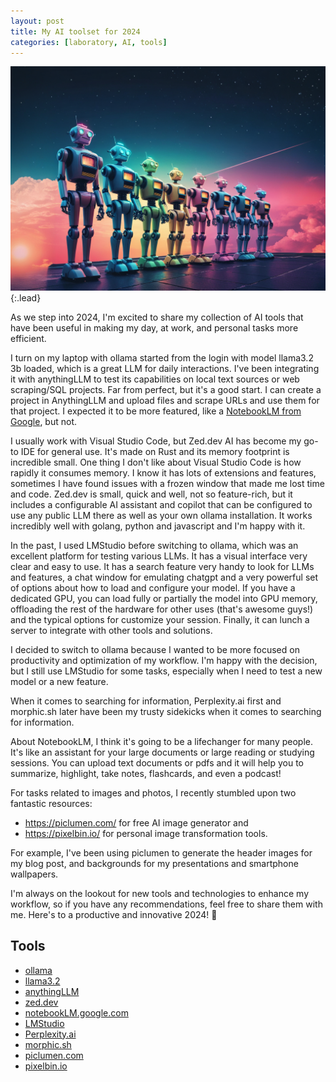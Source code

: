 ```yaml
---
layout: post
title: My AI toolset for 2024
categories: [laboratory, AI, tools]
---
```


![Sunrise of Robots](/assets/img/robots.png){:.lead}

As we step into 2024, I'm excited to share my collection of AI tools that have been useful
 in making my day, at work, and personal tasks more efficient.

I turn on my laptop with ollama started from the login with model llama3.2 3b loaded, which is a great LLM
 for daily interactions. I've been integrating it with anythingLLM to test its
 capabilities on local text sources or web scraping/SQL projects.  Far from perfect, but it's a good start.
 I can create a project in AnythingLLM and upload files and scrape URLs and use them for that project. I expected it to be more featured, like a [NotebookLM from Google](https://notebooklm.google.com/), but not.

I usually work with Visual Studio Code, but Zed.dev AI has become my go-to IDE for general use. It's made on Rust and its memory footprint is incredible small.
One thing I don't like about Visual Studio Code is how rapidly it consumes memory. I know it has lots of extensions and features, sometimes I have found issues with a frozen window that made me lost time and code.
Zed.dev is small, quick and well, not so feature-rich, but it includes a configurable AI assistant and copilot that can be configured to use any public LLM there as well as your own ollama installation. It works
incredibly well with golang, python and javascript and I'm happy with it.

In the past, I used LMStudio before switching to ollama, which was an excellent platform for
testing various LLMs. It has a visual interface very clear and easy to use.  It has a search feature very handy to look for LLMs and features, a chat window for emulating chatgpt and a very powerful set of options about how to load and configure your model.  If you have a dedicated GPU, you can load fully or partially the model into GPU memory, offloading the rest of the hardware for other uses (that's awesome guys!) and the typical options for customize your session.
Finally, it can lunch a server to integrate with other tools and solutions.

I decided to switch to ollama because I wanted to be more focused on productivity and optimization of my workflow.  I'm happy with the decision, but I still use LMStudio for some tasks, especially when I need to test a new model or a new feature.

When it comes to searching for information, Perplexity.ai first and morphic.sh later have been my trusty sidekicks when it comes
to searching for information.

About NotebookLM, I think it's going to be a lifechanger for many people.  It's like an assistant for your large documents or large reading or studying sessions.  You can upload text documents or pdfs and it will help you to summarize, highlight, take notes, flashcards, and even a podcast!

For tasks related to images and photos, I recently stumbled upon two fantastic resources:
* https://piclumen.com/ for free AI image generator and
* https://pixelbin.io/ for personal image transformation tools.

For example, I've been using piclumen to generate the header images for my blog post, and backgrounds for my presentations and smartphone wallpapers.

I'm always on the lookout for new tools and technologies to enhance my workflow, so if you have any
 recommendations, feel free to share them with me. Here's to a productive and innovative 2024! 🚀

## Tools

- [ollama](https://ollama.com)
- [llama3.2](https://huggingface.co/meta-llama/Llama-3.2-3B)
- [anythingLLM](https://anythingLLM.com)
- [zed.dev](https://zed.dev)
- [notebookLM.google.com](https://notebookLM.google.com)
- [LMStudio](https://LMStudio.ai)
- [Perplexity.ai](https://Perplexity.ai)
- [morphic.sh](https://morphic.sh)
- [piclumen.com](https://piclumen.com)
- [pixelbin.io](https://pixelbin.io)
